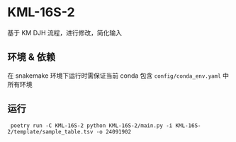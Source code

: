# KML-16S-2

基于 KM DJH 流程，进行修改，简化输入

## 环境 & 依赖

在 snakemake 环境下运行时需保证当前 conda 包含 `config/conda_env.yaml` 中所有环境

## 运行

```
 poetry run -C KML-16S-2 python KML-16S-2/main.py -i KML-16S-2/template/sample_table.tsv -o 24091902
```
